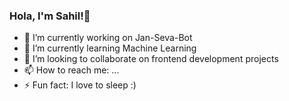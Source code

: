 ### Hola, I'm Sahil!👋



- 🔭 I’m currently working on Jan-Seva-Bot
- 🌱 I’m currently learning Machine Learning
- 👯 I’m looking to collaborate on frontend development projects
- 📫 How to reach me: ...
- ⚡ Fun fact: I love to sleep :)

